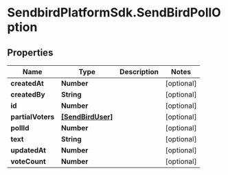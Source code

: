 # SendbirdPlatformSdk.SendBirdPollOption

## Properties

Name | Type | Description | Notes
------------ | ------------- | ------------- | -------------
**createdAt** | **Number** |  | [optional] 
**createdBy** | **String** |  | [optional] 
**id** | **Number** |  | [optional] 
**partialVoters** | [**[SendBirdUser]**](SendBirdUser.md) |  | [optional] 
**pollId** | **Number** |  | [optional] 
**text** | **String** |  | [optional] 
**updatedAt** | **Number** |  | [optional] 
**voteCount** | **Number** |  | [optional] 


